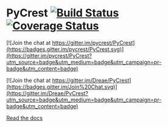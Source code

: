 PyCrest [![Build Status](https://travis-ci.org/Dreae/PyCrest.svg?branch=master)](https://travis-ci.org/Dreae/PyCrest) [![Coverage Status](https://coveralls.io/repos/Dreae/PyCrest/badge.png?branch=master)](https://coveralls.io/r/Dreae/PyCrest?branch=master)
=======

[![Join the chat at https://gitter.im/pycrest/PyCrest](https://badges.gitter.im/pycrest/PyCrest.svg)](https://gitter.im/pycrest/PyCrest?utm_source=badge&utm_medium=badge&utm_campaign=pr-badge&utm_content=badge)

[![Join the chat at https://gitter.im/Dreae/PyCrest](https://badges.gitter.im/Join%20Chat.svg)](https://gitter.im/Dreae/PyCrest?utm_source=badge&utm_medium=badge&utm_campaign=pr-badge&utm_content=badge)

[Read the docs](http://pycrest.readthedocs.org/en/latest/)